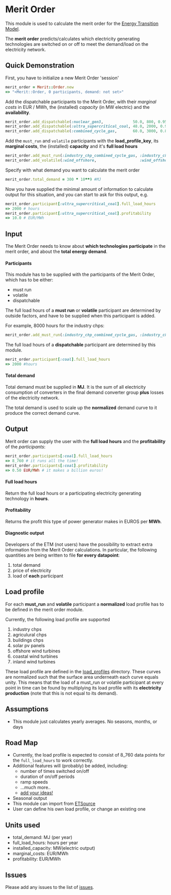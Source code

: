 # Merit Order

This module is used to calculate the merit order for the
[Energy Transition Model](http://et-model.com).

The **merit order** predicts/calculates which electricity generating
technologies are switched on or off to meet the demand/load on the electricity
network.

## Quick Demonstration

First, you have to initialize a new Merit Order 'session'

```Ruby
merit_order = Merit::Order.new
=> "<Merit::Order, 0 participants, demand: not set>"
```

Add the dispatchable participants to the Merit Order, with their *marginal
costs* in EUR / MWh, the (installed) *capacity* (in MW electric) and the
**availability**.

```Ruby
merit_order.add_dispatchable(:nuclear_gen3,             50.0, 800, 0.95)
merit_order.add_dispatchable(:ultra_supercritical_coal, 48.0, 2000, 0.90)
merit_order.add_dispatchable(:combined_cycle_gas,       60.0, 3000, 0.85)
```

Add the `must_run` and `volatile` participants with the **load_profile_key**, its
**marginal costs**, the (installed) **capacity** and it's **full load hours** 

```Ruby
merit_order.add_must_run(:industry_chp_combined_cycle_gas, :industry_chp,  110.0, 1200, 8000)
merit_order.add_volatile(:wind_offshore,                   :wind_offshore, 120.0, 1400, 7500)
```

Specify with what demand you want to calculate the merit order

```Ruby
merit_order.total_demand = 300 * 10**9 #MJ
```

Now you have supplied the minimal amount of information to calculate output
for this situation, and you can start to ask for this output, e.g.

```Ruby
merit_order.participant[:ultra_supercritical_coal].full_load_hours
=> 2000 # hours
merit_order.participant[:ultra_supercritical_coal].profitability
=> 10.0 # EUR/MWh
```

## Input

The Merit Order needs to know about **which technologies participate** in the
merit order, and about the **total energy demand**.

#### Participants

This module has to be supplied with the participants of the Merit Order, which
has to be either:

* must run
* volatile
* dispatchable

The full load hours of a **must run** or **volatile** participant are determined
by outside factors, and have to be supplied when this participant is added.

For example, 8000 hours for the industry chps:

```Ruby
merit_order.add_must_run(:industry_chp_combined_cycle_gas, :industry_chp, 110.0, 1200, 8000)
```

The full load hours of a **dispatchable** participant are determined by this
module.

```Ruby
merit_order.participant[:coal].full_load_hours
=> 2000 #hours
```

#### Total demand

Total demand must be supplied in **MJ**. It is the sum of all electricity consumption 
of converters in the final demand converter group **plus** losses of the electricity network. 

The total demand is used to scale up the **normalized** demand curve to it produce the correct
demand curve.

## Output

Merit order can supply the user with the **full load hours** and the
**profitability** of the *participants*:

```Ruby
merit_order.participants[:coal].full_load_hours
=> 8_760 # it runs all the time!
merit_order.participants[:coal].profitability
=> 0.50 EUR/MWh # it makes a billion euros!
```

#### Full load hours

Return the full load hours or a participating electricity generating
technology in **hours**.

#### Profitability

Returns the profit this type of power generator makes in EUROS per **MWh**.

#### Diagnostic output

Developers of the ETM (not users) have the possibility to extract extra information
 from the Merit Order calculations. In particular, the following quantities are being
 written to file **for every datapoint**:

1. total demand
2. price of electricity
3. load of **each** participant

## Load profile

For each **must_run** and **volatile** participant a **normalized** load profile has to be
defined in the merit order module.

Currently, the following load profile are supported

1. industry chps
2. agriculural chps
3. buildings chps
4. solar pv panels
5. offshore wind turbines
6. coastal wind turbines
7. inland wind turbines

These load profile are defined in the
[load_profiles](https://github.com/quintel/merit/tree/master/load_profiles) directory.
These curves are normalized such that the surface area underneath each curve equals unity.
This means that the load of a must_run or volatile participant at every point in time can
be found by multiplying its load profile with its **electricity production** (note that this
is not equal to its demand). 

## Assumptions

* This module just calculates yearly averages. No seasons, months, or days

## Road Map

* Currently, the load profile is expected to consist of 8_760 data points for
  the `full_load_hours` to work correctly.
* Additional features will (probably) be added, including:
  - number of times switched on/off
  - duration of on/off periods
  - ramp speeds
  - ...much more..
  - [add your ideas!](http://github.com/quintel/merit/issues/new)
* Seasonal output
* This module can import from [ETSource](http://github.com/quintel/etsource)
* User can define his own load profile, or change an existing one

## Units used

* total_demand: MJ (per year)
* full_load_hours: hours per year
* installed_capacity: MW(electric output)
* marginal_costs: EUR/MWh
* profitability: EUR/MWh

## Issues

Please add any issues to the list of
[issues](http://github.com/quintel/merit/issues).
